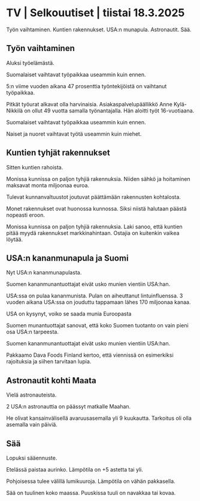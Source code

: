 # TV \| Selkouutiset \| tiistai 18.3.2025

Työn vaihtaminen. Kuntien rakennukset. USA:n munapula. Astronautit. Sää.

## Työn vaihtaminen

Aluksi työelämästä.

Suomalaiset vaihtavat työpaikkaa useammin kuin ennen.

5:n viime vuoden aikana 47 prosenttia työntekijöistä on vaihtanut työpaikkaa.

Pitkät työurat alkavat olla harvinaisia. Asiakaspalvelupäällikkö Anne Kylä-Nikkilä on ollut 49 vuotta samalla työnantajalla. Hän aloitti työt 16-vuotiaana.

Suomalaiset vaihtavat työpaikkaa useammin kuin ennen.

Naiset ja nuoret vaihtavat työtä useammin kuin miehet.

## Kuntien tyhjät rakennukset

Sitten kuntien rahoista.

Monissa kunnissa on paljon tyhjiä rakennuksia. Niiden sähkö ja hoitaminen maksavat monta miljoonaa euroa.

Tulevat kunnanvaltuustot joutuvat päättämään rakennusten kohtalosta.

Monet rakennukset ovat huonossa kunnossa. Siksi niistä halutaan päästä nopeasti eroon.

Monissa kunnissa on paljon tyhjiä rakennuksia. Laki sanoo, että kuntien pitää myydä rakennukset markkinahintaan. Ostajia on kuitenkin vaikea löytää.

## USA:n kananmunapula ja Suomi

Nyt USA:n kananmunapulasta.

Suomen kananmunantuottajat eivät usko munien vientiin USA:han.

USA:ssa on pulaa kananmunista. Pulan on aiheuttanut lintuinfluenssa. 3 vuoden aikana USA:ssa on jouduttu tappamaan lähes 170 miljoonaa kanaa.

USA on kysynyt, voiko se saada munia Euroopasta

Suomen munantuottajat sanovat, että koko Suomen tuotanto on vain pieni osa USA:n tarpeesta.

Suomen kananmunantuottajat eivät usko munien vientiin USA:han.

Pakkaamo Dava Foods Finland kertoo, että viennissä on esimerkiksi rajoituksia ja siihen tarvitaan lupia.

## Astronautit kohti Maata

Vielä astronauteista.

2 USA:n astronauttia on päässyt matkalle Maahan.

He olivat kansainvälisellä avaruusasemalla yli 9 kuukautta. Tarkoitus oli olla asemalla vain päiviä.

## Sää

Lopuksi sääennuste.

Etelässä paistaa aurinko. Lämpötila on +5 astetta tai yli.

Pohjoisessa tulee välillä lumikuuroja. Lämpötila on vähän pakkasella.

Sää on tuulinen koko maassa. Puuskissa tuuli on navakkaa tai kovaa.

